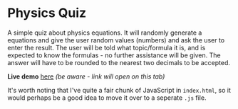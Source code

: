 # Physics Quiz
A simple quiz about physics equations. It will randomly generate a equations and give the user random values (numbers) and ask the user to enter the result. The user will be told what topic/formula it is, and is expected to know the formulas - no further assistance will be given. The answer will have to be rounded to the nearest two decimals to be accepted. 

**Live demo** [here](https://Physics-Quiz-Mixed.gaborscholler.repl.co) _(be aware - link will open on this tab)_

It's worth noting that I've quite a fair chunk of JavaScript in `index.html`, so it would perhaps be a good idea to move it over to a seperate `.js` file.  
